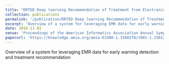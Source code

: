 ```yaml
---
title: "DRTED Deep learning Recommendation of Treatment from Electronic Data"
collection: publications
permalink: '/publication/DRTED Deep learning Recommendation of Treatment from Electronic Data'
excerpt: 'Overview of a system for leveraging EMR data for early warning detection and treatment recommendation'
date: 2016-11-01
venue: 'Proceedings of the American Informatics Association Annual Symposium'
paperurl: 'https://knowledge.amia.org/amia-63300-1.3360278/t001-1.3365273/f001-1.3365274/2497199-1.3365676/2498929-1.3365671?qr=1'
---
```

Overview of a system for leveraging EMR data for early warning detection and treatment recommendation
